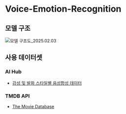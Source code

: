 # Voice-Emotion-Recognition

## 모델 구조
![모델 구조도_2025.02.03](https://github.com/user-attachments/assets/fb2e6f4c-cbea-44b4-b9ad-77c77e9f4c4e)

## 사용 데이터셋
### AI Hub
- [감성 및 발화 스타일별 음성합성 데이터](https://aihub.or.kr/aihubdata/data/view.do?currMenu=115&topMenu=100&aihubDataSe=data&dataSetSn=466)

### TMDB API
- [The Movie Database](https://www.themoviedb.org/)